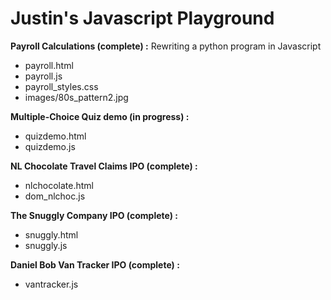 # Justin's Javascript Playground

**Payroll Calculations (complete) :**
Rewriting a python program in Javascript
* payroll.html
* payroll.js
* payroll_styles.css
* images/80s_pattern2.jpg

**Multiple-Choice Quiz demo (in progress) :**
* quizdemo.html
* quizdemo.js

**NL Chocolate Travel Claims IPO (complete) :**
* nlchocolate.html
* dom_nlchoc.js

**The Snuggly Company IPO (complete) :**
* snuggly.html
* snuggly.js

**Daniel Bob Van Tracker IPO (complete) :**
* vantracker.js

